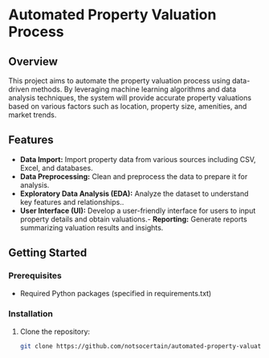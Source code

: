 # Automated Property Valuation Process

## Overview
This project aims to automate the property valuation process using data-driven methods. By leveraging machine learning algorithms and data analysis techniques, the system will provide accurate property valuations based on various factors such as location, property size, amenities, and market trends.

## Features
- **Data Import:** Import property data from various sources including CSV, Excel, and databases.
- **Data Preprocessing:** Clean and preprocess the data to prepare it for analysis.
- **Exploratory Data Analysis (EDA):** Analyze the dataset to understand key features and relationships..
- **User Interface (UI):** Develop a user-friendly interface for users to input property details and obtain valuations.- **Reporting:** Generate reports summarizing valuation results and insights.

## Getting Started
### Prerequisites
- Required Python packages (specified in requirements.txt)

### Installation
1. Clone the repository:
   ```bash
   git clone https://github.com/notsocertain/automated-property-valuation.git

